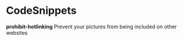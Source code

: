 # CodeSnippets

**prohibit-hotlinking** Prevent your pictures from being included on other websites

